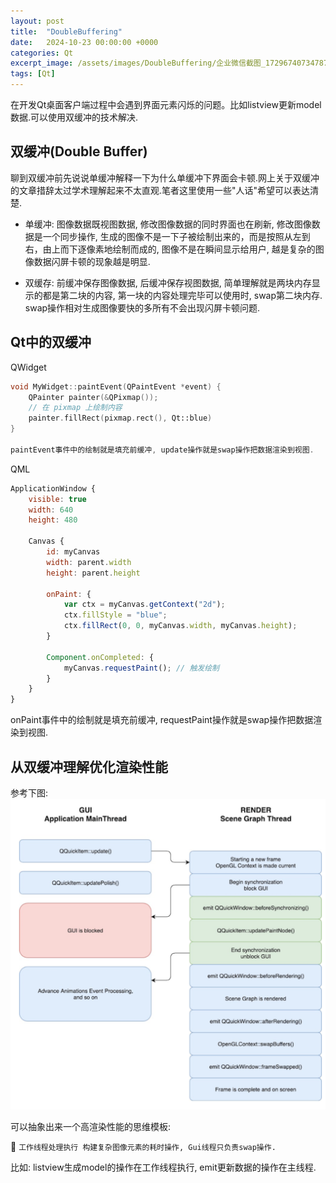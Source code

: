 ```yaml
---
layout: post
title:  "DoubleBuffering"
date:   2024-10-23 00:00:00 +0000
categories: Qt
excerpt_image: /assets/images/DoubleBuffering/企业微信截图_17296740734787.png
tags: [Qt]
---
```


在开发Qt桌面客户端过程中会遇到界面元素闪烁的问题。比如listview更新model数据.可以使用双缓冲的技术解决.

## 双缓冲(Double Buffer)
聊到双缓冲前先说说单缓冲解释一下为什么单缓冲下界面会卡顿.网上关于双缓冲的文章措辞太过学术理解起来不太直观.笔者这里使用一些"人话"希望可以表达清楚.

- 单缓冲: 图像数据既视图数据, 修改图像数据的同时界面也在刷新, 修改图像数据是一个同步操作, 生成的图像不是一下子被绘制出来的，而是按照从左到右，由上而下逐像素地绘制而成的, 图像不是在瞬间显示给用户, 越是复杂的图像数据闪屏卡顿的现象越是明显.

- 双缓存: 前缓冲保存图像数据, 后缓冲保存视图数据, 简单理解就是两块内存显示的都是第二块的内容, 第一块的内容处理完毕可以使用时, swap第二块内存. swap操作相对生成图像要快的多所有不会出现闪屏卡顿问题.

## Qt中的双缓冲
QWidget
```c++
void MyWidget::paintEvent(QPaintEvent *event) {
    QPainter painter(&QPixmap());
    // 在 pixmap 上绘制内容
    painter.fillRect(pixmap.rect(), Qt::blue)
}

paintEvent事件中的绘制就是填充前缓冲, update操作就是swap操作把数据渲染到视图.

```

QML
```qml
ApplicationWindow {
    visible: true
    width: 640
    height: 480

    Canvas {
        id: myCanvas
        width: parent.width
        height: parent.height

        onPaint: {
            var ctx = myCanvas.getContext("2d");
            ctx.fillStyle = "blue";
            ctx.fillRect(0, 0, myCanvas.width, myCanvas.height);
        }

        Component.onCompleted: {
            myCanvas.requestPaint(); // 触发绘制
        }
    }
}
```

onPaint事件中的绘制就是填充前缓冲, requestPaint操作就是swap操作把数据渲染到视图.

## 从双缓冲理解优化渲染性能

参考下图:
![alt text](/assets/images/DoubleBuffering/企业微信截图_17296740734787.png)

可以抽象出来一个高渲染性能的思维模板:

💎 `工作线程处理执行 构建复杂图像元素的耗时操作, Gui线程只负责swap操作.`

比如:
listview生成model的操作在工作线程执行, emit更新数据的操作在主线程.


